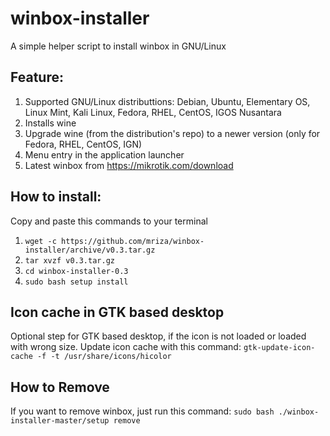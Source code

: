 # winbox-installer
A simple helper script to install winbox in GNU/Linux

## Feature:
1. Supported GNU/Linux distributtions: Debian, Ubuntu, Elementary OS, Linux Mint, Kali Linux, Fedora, RHEL, CentOS, IGOS Nusantara
2. Installs wine
3. Upgrade wine (from the distribution's repo) to a newer version (only for Fedora, RHEL, CentOS, IGN)
4. Menu entry in the application launcher
5. Latest winbox from https://mikrotik.com/download

## How to install:
Copy and paste this commands to your terminal
1. `wget -c https://github.com/mriza/winbox-installer/archive/v0.3.tar.gz`
2. `tar xvzf v0.3.tar.gz`
3. `cd winbox-installer-0.3`
4. `sudo bash setup install`

## Icon cache in GTK based desktop
Optional step for GTK based desktop, if the icon is not loaded or loaded with wrong size. Update icon cache with this command: `gtk-update-icon-cache -f -t /usr/share/icons/hicolor`

## How to Remove
If you want to remove winbox, just run this command: `sudo bash ./winbox-installer-master/setup remove`

